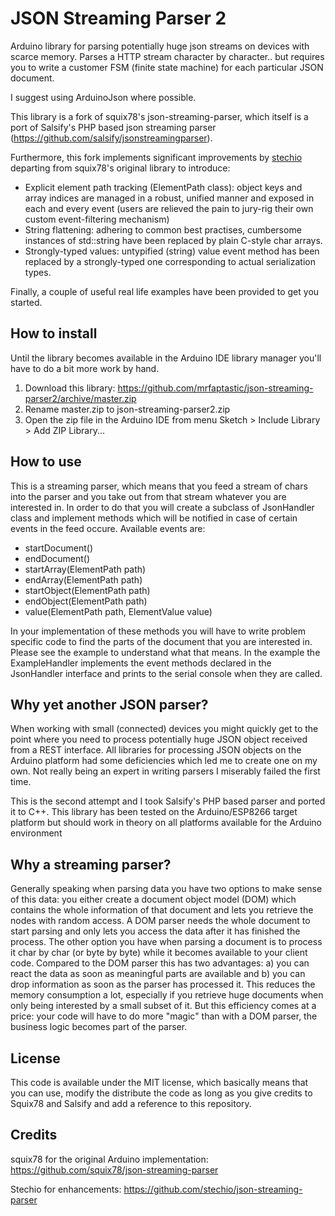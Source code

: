 # JSON Streaming Parser 2
Arduino library for parsing potentially huge json streams on devices with scarce memory. Parses a HTTP stream character by character.. but requires you to write a customer FSM (finite state machine) for each particular JSON document.

I suggest using ArduinoJson where possible.

This library is a fork of squix78's json-streaming-parser, which itself is a port of Salsify's PHP based json streaming parser (https://github.com/salsify/jsonstreamingparser).

Furthermore, this fork implements significant improvements by [stechio](https://github.com/stechio/json-streaming-parser) departing from squix78's original library to introduce:
 * Explicit element path tracking (ElementPath class): object keys and array indices are managed in a robust, unified manner and exposed in each and every event (users are relieved the pain to jury-rig their own custom event-filtering mechanism)
 * String flattening: adhering to common best practises, cumbersome instances of std::string have been replaced by plain C-style char arrays.
 * Strongly-typed values: untypified (string) value event method has been replaced by a strongly-typed one corresponding to actual serialization types.
 
Finally, a couple of useful real life examples have been provided to get you started. 

## How to install

Until the library becomes available in the Arduino IDE library manager you'll have to do a bit more work by hand.
1) Download this library: https://github.com/mrfaptastic/json-streaming-parser2/archive/master.zip
2) Rename master.zip to json-streaming-parser2.zip
3) Open the zip file in the Arduino IDE from menu Sketch > Include Library > Add ZIP Library...

## How to use

This is a streaming parser, which means that you feed a stream of chars into the parser and you take out from that stream whatever you are interested in. In order to do that you will create a subclass of JsonHandler class and implement methods which will be notified in case of certain events in the feed occure. Available events are:

 * startDocument()
 * endDocument()
 * startArray(ElementPath path)
 * endArray(ElementPath path)
 * startObject(ElementPath path)
 * endObject(ElementPath path)
 * value(ElementPath path, ElementValue value)

In your implementation of these methods you will have to write problem specific code to find the parts of the document that you are interested in. Please see the example to understand what that means. In the example the ExampleHandler implements the event methods declared in the JsonHandler interface and prints to the serial console when they are called.


## Why yet another JSON parser?

When working with small (connected) devices you might quickly get to the point where you need to process potentially huge JSON object received from a REST interface.
All libraries for processing JSON objects on the Arduino platform had some deficiencies which led me to create one on my own.
Not really being an expert in writing parsers I miserably failed the first time. 

This is the second attempt and I took Salsify's PHP based parser and ported it to C++. 
This library has been tested on the Arduino/ESP8266 target platform but should work in theory on all platforms available for the Arduino environment

## Why a streaming parser?

Generally speaking when parsing data you have two options to make sense of this data: 
you either create a document object model (DOM) which contains the whole information of that document and lets you retrieve the
nodes with random access. A DOM parser needs the whole document to start parsing and only lets you access the data
after it has finished the process.
The other option you have when parsing a document is to process it char by char (or byte by byte) while it becomes
available to your client code. Compared to the DOM parser this has two advantages: a) you can react
the data as soon as meaningful parts are available and b) you can drop information as soon as the parser has processed
it. This reduces the memory consumption a lot, especially if you retrieve huge documents when only being interested
by a small subset of it. But this efficiency comes at a price: your code will have to do more "magic" than with a
DOM parser, the business logic becomes part of the parser.

## License

This code is available under the MIT license, which basically means that you can use, modify the distribute the code as long as you give credits to Squix78 and Salsify and add a reference to this repository.

## Credits

squix78 for the original Arduino implementation: https://github.com/squix78/json-streaming-parser

Stechio for enhancements: https://github.com/stechio/json-streaming-parser
